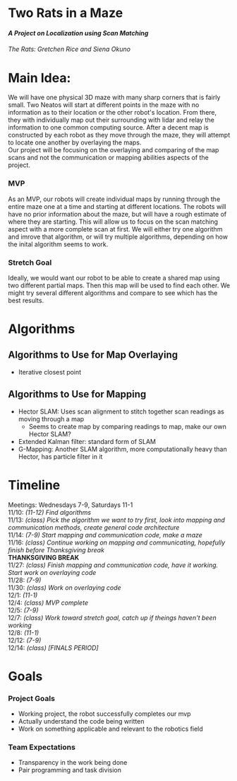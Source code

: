 # Two Rats in a Maze
#### *A Project on Localization using Scan Matching*
###### The Rats: Gretchen Rice and Siena Okuno  


# Main Idea:  
We will have one physical 3D maze with many sharp corners that is fairly small. Two Neatos will start at different points in the maze with no information as to their location or the other robot's location. From there, they with individually map out their surrounding with lidar and relay the information to one common computing source. After a decent map is constructed by each robot as they move through the maze, they will attempt to locate one another by overlaying the maps.  
Our project will be focusing on the overlaying and comparing of the map scans and not the communication or mapping abilities aspects of the project.  

### MVP
As an MVP, our robots will create individual maps by running through the entire maze one at a time and starting at different locations. The robots will have no prior information about the maze, but will have a rough estimate of where they are starting. This will allow us to focus on the scan matching aspect with a more complete scan at first. We will either try one algorithm and imrove that algorithm, or will try multiple algorithms, depending on how the inital algorithm seems to work.  

### Stretch Goal
Ideally, we would want our robot to be able to create a shared map using two different partial maps. Then this map will be used to find each other. We might try several different algorithms and compare to see which has the best results.


# Algorithms
## Algorithms to Use for Map Overlaying
- Iterative closest point  

## Algorithms to Use for Mapping
- Hector SLAM: Uses scan alignment to stitch together scan readings as moving through a map  
  - Seems to create map by comparing readings to map, make our own Hector SLAM?
- Extended Kalman filter: standard form of SLAM
- G-Mapping: Another SLAM algorithm, more computationally heavy than Hector, has particle filter in it

# Timeline
Meetings: Wednesdays 7-9, Saturdays 11-1  
11/10: *(11-12) Find algorithms*  
11/13: *(class) Pick the algorithm we want to try first, look into mapping and communication methods, create general code architecture*   
11/14: *(7-9) Start mapping and communication code, make a maze*  
11/16: *(class) Continue working on mapping and communicating, hopefully finish before Thanksgiving break*    
**THANKSGIVING BREAK**    
11/27: *(class) Finish mapping and communication code, have it working. Start work on overlaying code*  
11/28: *(7-9)*  
11/30: *(class) Work on overlaying code*   
12/1: *(11-1)*  
12/4:  *(class) MVP complete*  
12/5: *(7-9)*  
12/7: *(class) Work toward stretch goal, catch up if theings haven't been working*    
12/8: *(11-1)*     
12/12: *(7-9)*  
12/14: *(class) [FINALS PERIOD]* 

# Goals
### Project Goals  
- Working project, the robot successfully completes our mvp  
- Actually understand the code being written  
- Work on something applicable and relevant to the robotics field  

### Team Expectations  
- Transparency in the work being done  
- Pair programming and task division  
